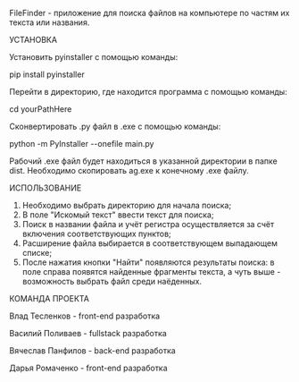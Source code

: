 FileFinder - приложение для поиска файлов на компьютере по частям их текста или названия.

УСТАНОВКА

Установить pyinstaller с помощью команды:

pip install pyinstaller

Перейти в директорию, где находится программа с помощью команды:

cd yourPathHere

Сконвертировать .py файл в .exe с помощью команды:

python -m PyInstaller --onefile main.py

Рабочий .exe файл будет находиться в указанной директории в папке dist. Необходимо скопировать ag.exe к конечному .exe файлу.

ИСПОЛЬЗОВАНИЕ

1. Необходимо выбрать директорию для начала поиска; 
2. В поле "Искомый текст" ввести текст для поиска;
3. Поиск в названии файла и учёт регистра осуществляется за счёт включения
соответствующих пунктов;
4. Расширение файла выбирается в соответствующем выпадающем списке;
5. После нажатия кнопки "Найти" появляются результаты поиска:
в поле справа появятся найденные фрагменты текста, а чуть выше -
возможность выбрать файл среди наёденных. 

КОМАНДА ПРОЕКТА

Влад Тесленков - front-end разработка

Василий Поливаев - fullstack разработка

Вячеслав Панфилов - back-end разработка

Дарья Ромаченко - front-end разработка
